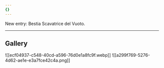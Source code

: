 ```yaml
---
{}
---
```


New entry: Bestia Scavatrice del Vuoto.

---
## Gallery
![[ecf04937-c548-40cd-a596-76d0e1a8fc9f.webp]]
![[a299f769-5276-4d62-ae1e-e3a7fce42c4a.png]]